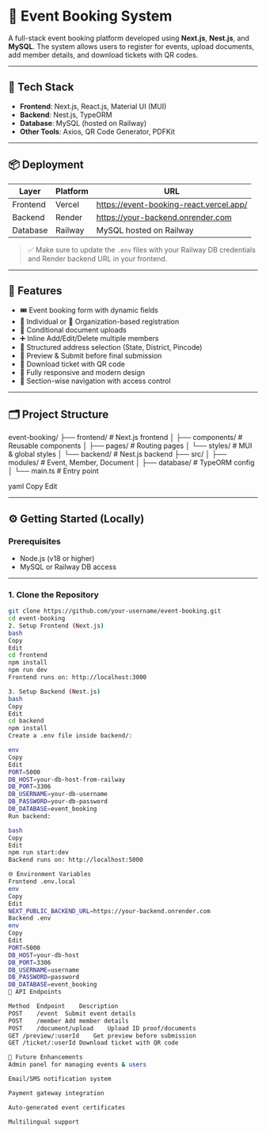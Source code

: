 # 🎫 Event Booking System

A full-stack event booking platform developed using **Next.js**, **Nest.js**, and **MySQL**. The system allows users to register for events, upload documents, add member details, and download tickets with QR codes.

---

## 🚀 Tech Stack

- **Frontend**: Next.js, React.js, Material UI (MUI)
- **Backend**: Nest.js, TypeORM
- **Database**: MySQL (hosted on Railway)
- **Other Tools**: Axios, QR Code Generator, PDFKit

---

## 📦 Deployment

| Layer      | Platform  | URL                                     |
|------------|-----------|-----------------------------------------|
| Frontend   | Vercel    | https://event-booking-react.vercel.app/ |
| Backend    | Render    | https://your-backend.onrender.com       |
| Database   | Railway   | MySQL hosted on Railway                 |

> ✅ Make sure to update the `.env` files with your Railway DB credentials and Render backend URL in your frontend.

---

## 📌 Features

- 🎟️ Event booking form with dynamic fields
- 🧍 Individual or 🏢 Organization-based registration
- 📁 Conditional document uploads
- ➕ Inline Add/Edit/Delete multiple members
- 📍 Structured address selection (State, District, Pincode)
- 👀 Preview & Submit before final submission
- 🧾 Download ticket with QR code
- 📱 Fully responsive and modern design
- 🔐 Section-wise navigation with access control

---

## 🗂️ Project Structure

event-booking/ ├── frontend/ # Next.js frontend │ ├── components/ # Reusable components │ ├── pages/ # Routing pages │ └── styles/ # MUI & global styles │ └── backend/ # Nest.js backend ├── src/ │ ├── modules/ # Event, Member, Document │ ├── database/ # TypeORM config │ └── main.ts # Entry point

yaml
Copy
Edit

---

## ⚙️ Getting Started (Locally)

### Prerequisites

- Node.js (v18 or higher)
- MySQL or Railway DB access

---

### 1. Clone the Repository

```bash
git clone https://github.com/your-username/event-booking.git
cd event-booking
2. Setup Frontend (Next.js)
bash
Copy
Edit
cd frontend
npm install
npm run dev
Frontend runs on: http://localhost:3000

3. Setup Backend (Nest.js)
bash
Copy
Edit
cd backend
npm install
Create a .env file inside backend/:

env
Copy
Edit
PORT=5000
DB_HOST=your-db-host-from-railway
DB_PORT=3306
DB_USERNAME=your-db-username
DB_PASSWORD=your-db-password
DB_DATABASE=event_booking
Run backend:

bash
Copy
Edit
npm run start:dev
Backend runs on: http://localhost:5000

🌐 Environment Variables
Frontend .env.local
env
Copy
Edit
NEXT_PUBLIC_BACKEND_URL=https://your-backend.onrender.com
Backend .env
env
Copy
Edit
PORT=5000
DB_HOST=your-db-host
DB_PORT=3306
DB_USERNAME=username
DB_PASSWORD=password
DB_DATABASE=event_booking
🔌 API Endpoints

Method	Endpoint	Description
POST	/event	Submit event details
POST	/member	Add member details
POST	/document/upload	Upload ID proof/documents
GET	/preview/:userId	Get preview before submission
GET	/ticket/:userId	Download ticket with QR code

🧠 Future Enhancements
Admin panel for managing events & users

Email/SMS notification system

Payment gateway integration

Auto-generated event certificates

Multilingual support
